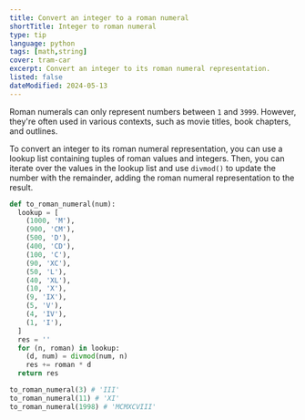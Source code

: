 ```yaml
---
title: Convert an integer to a roman numeral
shortTitle: Integer to roman numeral
type: tip
language: python
tags: [math,string]
cover: tram-car
excerpt: Convert an integer to its roman numeral representation.
listed: false
dateModified: 2024-05-13
---
```


Roman numerals can only represent numbers between `1` and `3999`. However, they're often used in various contexts, such as movie titles, book chapters, and outlines.

To convert an integer to its roman numeral representation, you can use a lookup list containing tuples of roman values and integers. Then, you can iterate over the values in the lookup list and use `divmod()` to update the number with the remainder, adding the roman numeral representation to the result.

```py
def to_roman_numeral(num):
  lookup = [
    (1000, 'M'),
    (900, 'CM'),
    (500, 'D'),
    (400, 'CD'),
    (100, 'C'),
    (90, 'XC'),
    (50, 'L'),
    (40, 'XL'),
    (10, 'X'),
    (9, 'IX'),
    (5, 'V'),
    (4, 'IV'),
    (1, 'I'),
  ]
  res = ''
  for (n, roman) in lookup:
    (d, num) = divmod(num, n)
    res += roman * d
  return res

to_roman_numeral(3) # 'III'
to_roman_numeral(11) # 'XI'
to_roman_numeral(1998) # 'MCMXCVIII'
```

